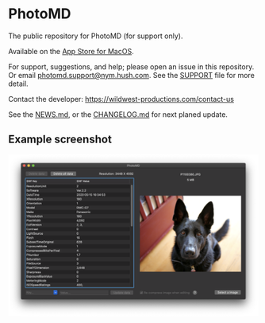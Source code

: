 # PhotoMD

The public repository for PhotoMD (for support only).

Available on the [App Store for MacOS](https://apps.apple.com/us/app/photomd/id1515646480?mt=12).

For support, suggestions, and help; please open an issue in this repository.
Or email photomd.support@nym.hush.com. See the [SUPPORT](./SUPPORT.md) file for
more detail.

Contact the developer: https://wildwest-productions.com/contact-us

See the [NEWS.md](./NEWS.md), or the [CHANGELOG.md](./CHANGELOG.md)
for next planed update.

## Example screenshot

![Alt text](/PhotoMD-ScreenShot.png?raw=true "PhotoMD Screenshot")

